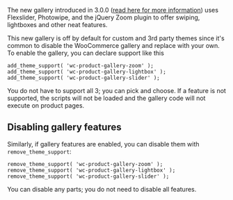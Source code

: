 The new gallery introduced in 3.0.0 ([read here for more information](https://woocommerce.wordpress.com/2016/10/19/new-product-gallery-merged-in-to-core-for-2-7/)) uses Flexslider, Photowipe, and the jQuery Zoom plugin to offer swiping, lightboxes and other neat features.

This new gallery is off by default for custom and 3rd party themes since it's common to disable the WooCommerce gallery and replace with your own. To enable the gallery, you can declare support like this

```
add_theme_support( 'wc-product-gallery-zoom' );
add_theme_support( 'wc-product-gallery-lightbox' );
add_theme_support( 'wc-product-gallery-slider' );
```

You do not have to support all 3; you can pick and choose. If a feature is not supported, the scripts will not be loaded and the gallery code will not execute on product pages.

## Disabling gallery features

Similarly, if gallery features are enabled, you can disable them with `remove_theme_support`:

```
remove_theme_support( 'wc-product-gallery-zoom' );
remove_theme_support( 'wc-product-gallery-lightbox' );
remove_theme_support( 'wc-product-gallery-slider' );
```

You can disable any parts; you do not need to disable all features.